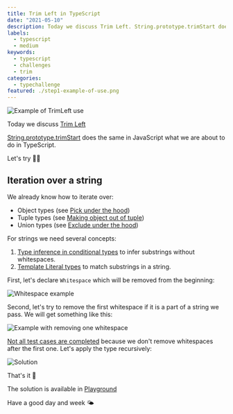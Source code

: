 ```yaml
---
title: Trim Left in TypeScript
date: "2021-05-10"
description: Today we discuss Trim Left. String.prototype.trimStart does the same in JavaScript what we are about to do in TypeScript. Let's try 👩‍💻
labels:
  - typescript
  - medium
keywords:
  - typescript
  - challenges
  - trim
categories:
  - typechallenge
featured: ./step1-example-of-use.png
---
```


![Example of TrimLeft use](/trim-left-in-typescript/step1-example-of-use.png)

Today we discuss [Trim Left](https://github.com/type-challenges/type-challenges/blob/master/questions/106-medium-trimleft/README.md)

[String.prototype.trimStart](https://developer.mozilla.org/en-US/docs/Web/JavaScript/Reference/Global_Objects/String/trimStart) does the same in JavaScript what we are about to do in TypeScript.

Let's try 👩‍💻

## Iteration over a string

We already know how to iterate over:

- Object types (see [Pick under the hood](/2021-04-05-pick-under-the-hood/#iteration-over-an-object))
- Tuple types (see [Making object out of tuple](/2021-04-07-making-object-out-of-tuple/#iteration-over-tuple))
- Union types (see [Exclude under the hood](/2021-04-12-exclude-under-the-hood/#iteration-over-a-union-type))

For strings we need several concepts:

1. [Type inference in conditional types](https://www.typescriptlang.org/docs/handbook/release-notes/typescript-2-8.html#type-inference-in-conditional-types) to infer substrings without whitespaces.
2. [Template Literal types](https://devblogs.microsoft.com/typescript/announcing-typescript-4-1/#template-literal-types) to match substrings in a string.

First, let's declare `Whitespace` which will be removed from the beginning:

![Whitespace example](/trim-left-in-typescript/step2-whitespace.png)

Second, let's try to remove the first whitespace if it is a part of a string we pass. We will get something like this:

![Example with removing one whitespace](/trim-left-in-typescript/step3-remove-one-whitespace.png)

[Not all test cases are completed](https://www.typescriptlang.org/play?#code/PQKgUABBCMAMBsEC0EAqAnAlgWwgGQFMAzAF0mSUqvICMBPCAQQDsSALAe2YYDEBXCAAoAAgENWRPgEoIAYmwEAJpj65ZJAtgAOAG1EakOzBvSid5crKsQAinwIBnEpi4WoASW07NBVhAAGGDiEpAA8qAB8-hAA7myYAMZsECSiANaOEOIQBAAeogkkEE5YzADmKXRaBFnMihDoBCR86MwOWRDMBDHFJKUVMcbJ7DVxxo5aBTU0BGWYzMzzFY3YHABuSgB0bhA8HOg5+V4EO-5nJA7kJFU1fThKEAC8aFjYISShAORQABIEOjoOBAAOr7HT1CCfCIQYDAQ7VQoPEhAmaQv4AoGg9DgqCfchnfw7aEANUw3QgXAgAHFjD8+DQAFwQNgkEhaBwM2EXJKbABWDk2+zKwDg8DAIGAYCloAgAH15QrFQqIABNDgtCAAYQ4ihqf0acqVRtlEAlUuu1RB8Q0DkmCRqz2+3wAPpCADrMF3ukifADc5puL2CxA+AGVDho6u0Sktoc9w3lI4p2v4ACQAb2B1omUwAvhn5kQCAcAEqOEi5wlQAD8EDLTnITND-rAMuNRrQ5a1ogcmXbStNkpwWn2RXTEAAogBHPhmAA0k9yCKKuYgRHQHFwn2EFoISCSZm85UcwD4zh0DjxYF3EASPcyzwA2uQJ0uCIVQtPZzpwq93l8SihBdPkAiIIjnF83w-L8zF-YMwm+UDgNA8DIOXT8Z1goI3hDL4oHwpDIRQiCoFfdCYJ-bD-2+fDegOWigKIvpaMhMCSMXcjMMov9cJoiAPTdIoiA4FFRAORjPmE0TxLYsAAF0pWlEBDX7eVdhaEYDlDDR2RU1TB1bcAoGhUM2DEmo6HVA4HA4HQzxcNomRZNkOS5BweX5QV0GFUVgHEBwYmLcgSTJHobLs5wuA5ZlWXZTlgG5Ng+QFIURQQYBwvsqLgogABZfYak1MyAV8MpHCc2LXIS9yks8oVxUlMAgA) because we don't remove whitespaces after the first one. Let's apply the type recursively:

![Solution](/trim-left-in-typescript/step4-solution.png)

That's it 💪

The solution is available in [Playground](https://www.typescriptlang.org/play?#code/PQKgUABBCMAMBsEC0EAqAnAlgWwgGQFMAzAF0mSUqvICMBPCAQQDsSALAe2YYDEBXCAAoAAgENWRPgEoIAYmwEAJpj65ZJAtgAOAG1EakOzBvSid5crKsQAinwIBnEpi4WoASW07NBVhAAGGDiEpAA8qAB8-hAA7myYAMZsECSiANaOEOIQBAAeogkkEE5YzADmKXRaBFnMihDoBCR86MwOWRDMBDHFJKUVMcbJ7DVxxo5aBTU0BGWYzMzzFY3YHABuSgB0bhA8HOg5+V4EO-5nJA7kJFU1fThKEAC8aFjYISShAORQABIEOjoOBAAOr7HT1CCfCIQYDAQ7VQoPEhAmaQv4AoGg9DgqCfchnfw7aEANUw3QgXAgAHFjD8+DQAFwQNgkEhaBwM2EXJKbABWDk2+zKwDg8DAIGAYCloAgAH15QrFQqIABNDgtCAAYQ4ihqf0acqVRtlEAlUuu1RB8Q0DkmCRqz2+3wAPpCADrMF3ukifADc5puL2CxA+AGVDho6u0Sktoc9w3lI4p2v4ACQAb2B1omUwAvhn5kQCAcAEqOEi5wlQAD8QbeIdCZacEXITND-rAMuNRrQ5a1ogcmW7StNkpwWn2RXTEAAogBHPhmAA0s9yCKKuYgRHQHFwn2EFoISCSZm85UcwD4zh0DjxYEPEASA8yzwA2uQZ2uCIVQvPFzpwled4vhKKEV0+UCIgiJcPy-H8-zMQDgzCb5IPAyDoNg9dfwXRCgnrFCoCItDIQwmCoE-bCEIA-DgO+IjegOBiwNIvoGMhKDyNXKjcJooCG3oiAPTdIoiA4FFRAOFjPjEiSpM4sAAF0pWlEBDWHeVdhaEYDlDDR2XUjTR07cAoGhUM2Ekmo6HVA4HA4HQrxcNomRZNkOS5BweX5QV0GFUVgHEBwYmLcgSTJHp7Mc5wuA5ZlWXZTlgG5Ng+QFIURQQYAoqc2KwogABZfYak1SyAV8MpHFchKPOSrzUp8oVxUlMAgA)

Have a good day and week 🌤
